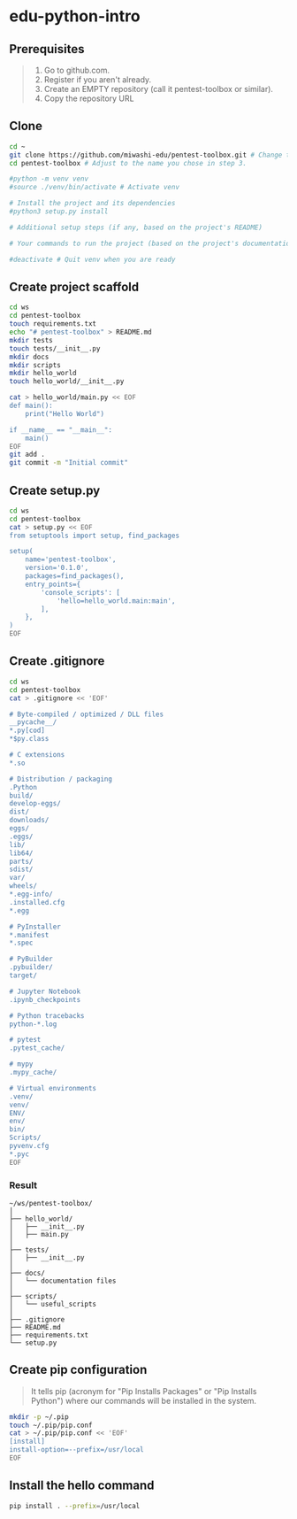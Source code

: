 # edu-python-intro
## Prerequisites

> 1. Go to github.com.
> 2. Register if you aren't already.
> 3. Create an EMPTY repository (call it pentest-toolbox or similar).
> 4. Copy the repository URL


## Clone

```bash
cd ~
git clone https://github.com/miwashi-edu/pentest-toolbox.git # Change to the repository URL you copied in step 4
cd pentest-toolbox # Adjust to the name you chose in step 3.

#python -m venv venv
#source ./venv/bin/activate # Activate venv

# Install the project and its dependencies
#python3 setup.py install

# Additional setup steps (if any, based on the project's README)

# Your commands to run the project (based on the project's documentation)

#deactivate # Quit venv when you are ready
```

## Create project scaffold

```bash
cd ws
cd pentest-toolbox
touch requirements.txt
echo "# pentest-toolbox" > README.md
mkdir tests
touch tests/__init__.py
mkdir docs
mkdir scripts
mkdir hello_world
touch hello_world/__init__.py

cat > hello_world/main.py << EOF
def main():
    print("Hello World")

if __name__ == "__main__":
    main()
EOF
git add .
git commit -m "Initial commit"
```

## Create setup.py

```bash
cd ws
cd pentest-toolbox
cat > setup.py << EOF
from setuptools import setup, find_packages

setup(
    name='pentest-toolbox',
    version='0.1.0',
    packages=find_packages(),
    entry_points={
        'console_scripts': [
            'hello=hello_world.main:main',
        ],
    },
)
EOF
```

## Create .gitignore

```bash
cd ws
cd pentest-toolbox
cat > .gitignore << 'EOF'

# Byte-compiled / optimized / DLL files
__pycache__/
*.py[cod]
*$py.class

# C extensions
*.so

# Distribution / packaging
.Python
build/
develop-eggs/
dist/
downloads/
eggs/
.eggs/
lib/
lib64/
parts/
sdist/
var/
wheels/
*.egg-info/
.installed.cfg
*.egg

# PyInstaller
*.manifest
*.spec

# PyBuilder
.pybuilder/
target/

# Jupyter Notebook
.ipynb_checkpoints

# Python tracebacks
python-*.log

# pytest
.pytest_cache/

# mypy
.mypy_cache/

# Virtual environments
.venv/
venv/
ENV/
env/
bin/
Scripts/
pyvenv.cfg
*.pyc
EOF
```

### Result

```
~/ws/pentest-toolbox/
│
├── hello_world/
│   ├── __init__.py
│   ├── main.py
│
├── tests/
│   ├── __init__.py
│
├── docs/
│   └── documentation files
│
├── scripts/
│   └── useful_scripts
│
├── .gitignore
├── README.md
├── requirements.txt
└── setup.py
```

## Create pip configuration

> It tells pip (acronym for "Pip Installs Packages" or "Pip Installs Python") where our commands will be installed in the system.

```bash
mkdir -p ~/.pip
touch ~/.pip/pip.conf
cat > ~/.pip/pip.conf << 'EOF'
[install]
install-option=--prefix=/usr/local
EOF
```

## Install the hello command

```bash
pip install . --prefix=/usr/local
```
